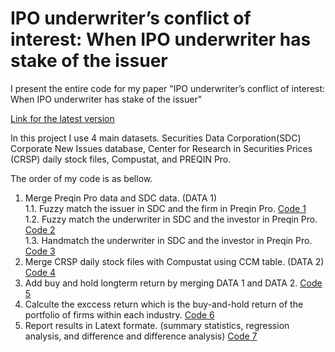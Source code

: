 # IPO underwriter’s conflict of interest: When IPO underwriter has stake of the issuer
I present the entire code for my paper "IPO underwriter’s conflict of interest: When IPO underwriter has stake of the issuer"

[Link for the latest version](https://utexas.box.com/s/inhpuzf7pvf7fum577v656q6k8jud1ji)

In this project I use 4 main datasets. Securities Data Corporation(SDC) Corporate New Issues database, Center for Research in Securities Prices (CRSP) daily stock files, Compustat, and PREQIN Pro. 

The order of my code is as bellow. 

1. Merge Preqin Pro data and SDC data. (DATA 1) \
   1.1. Fuzzy match the issuer in SDC and the firm in Preqin Pro. [Code 1](https://drive.google.com/file/d/1IU726GZKpfljCQotqUk9ngEUeqEPhuiP/view?usp=sharing) \
   1.2. Fuzzy match the underwriter in SDC and the investor in Preqin Pro. [Code 2](https://drive.google.com/file/d/1o4sISSRj2Zz0LH7UiL1_gJVUJOJNn26g/view?usp=sharing) \
   1.3. Handmatch the underwriter in SDC and the investor in Preqin Pro. [Code 3](https://drive.google.com/file/d/1gHdXGK7ztvIEFpXpfljfqc0SqAhHc2G0/view?usp=sharing)
2. Merge CRSP daily stock files with Compustat using CCM table. (DATA 2) [Code 4](https://drive.google.com/file/d/1-cgV9gkPq4xvnLYyOV1tlujqgVDvVqGE/view?usp=sharing)
3. Add buy and hold longterm return by merging DATA 1 and DATA 2. [Code 5](https://drive.google.com/file/d/13VrLG9uEBQ2kCwARzzuZ-ICJX6R2GW-u/view?usp=sharing)
4. Calculte the exccess return which is the buy-and-hold return of the portfolio of firms within each industry. [Code 6](https://drive.google.com/file/d/1PTHgeXhFMs5Vdx-3_SjujDxiVo9Me5B8/view?usp=sharing)
5. Report results in Latext formate. (summary statistics, regression analysis, and difference and difference analysis) [Code 7](https://drive.google.com/file/d/1y6V9-nvXuBUbdHFeO_S7jpM8rTk_xbbR/view?usp=sharing)
